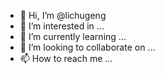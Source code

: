 - 👋 Hi, I’m @lichugeng
- 👀 I’m interested in ...
- 🌱 I’m currently learning ...
- 💞️ I’m looking to collaborate on ...
- 📫 How to reach me ...

<!---
lichugeng/lichugeng is a ✨ special ✨ repository because its `README.md` (this file) appears on your GitHub profile.
You can click the Preview link to take a look at your changes.
--->
